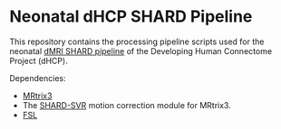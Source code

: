 # Neonatal dHCP SHARD Pipeline

This repository contains the processing pipeline scripts used for the neonatal [dMRI SHARD pipeline](https://biomedia.github.io/dHCP-release-notes/dwi-shard.html) of the Developing Human Connectome Project (dHCP).

Dependencies:
- [MRtrix3](https://www.mrtrix.org)
- The [SHARD-SVR](https://github.com/dchristiaens/shard-recon) motion correction module for MRtrix3.
- [FSL](https://fsl.fmrib.ox.ac.uk)


